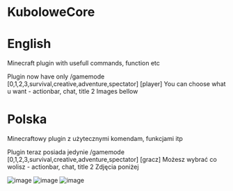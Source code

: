 # KuboloweCore

# English
Minecraft plugin with usefull commands, function etc

Plugin now have only /gamemode [0,1,2,3,survival,creative,adventure,spectator] [player]
You can choose what u want - actionbar, chat, title
2 Images bellow

# Polska
Minecraftowy plugin z użytecznymi komendam, funkcjami itp

Plugin teraz posiada jedynie /gamemode [0,1,2,3,survival,creative,adventure,spectator] [gracz]
Możesz wybrać co wolisz - actionbar, chat, title
2 Zdjęcia poniżej


![image](https://github.com/user-attachments/assets/1283d4c6-842e-46f0-a6d3-7dc75f3f9127)
![image](https://github.com/user-attachments/assets/e8b367d5-327b-4a0e-9d64-7802cf668a06)
![image](https://github.com/user-attachments/assets/6ec76d73-921f-4903-b68e-410d1578741b)
